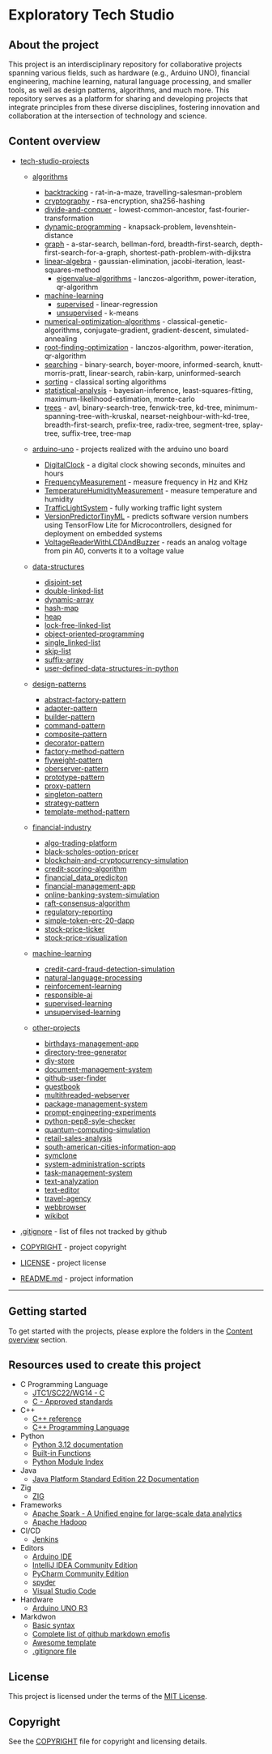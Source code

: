 # Exploratory Tech Studio

## About the project

This project is an interdisciplinary repository for collaborative projects spanning various fields, such as hardware (e.g., Arduino UNO), financial engineering, machine learning, natural language processing, and smaller tools, as well as design patterns, algorithms, and much more. This repository serves as a platform for sharing and developing projects that integrate principles from these diverse disciplines, fostering innovation and collaboration at the intersection of technology and science.

## Content overview

* [tech-studio-projects](/tech-studio-projects/)

  * [algorithms](/tech-studio-projects/algorithms/)
    * [backtracking](/tech-studio-projects/algorithms/backtracking/) - rat-in-a-maze, travelling-salesman-problem
    * [cryptography](/tech-studio-projects/algorithms/cryptography/) - rsa-encryption, sha256-hashing
    * [divide-and-conquer](/tech-studio-projects/algorithms/divide-and-conquer/) - lowest-common-ancestor, fast-fourier-transformation
    * [dynamic-programming](/tech-studio-projects/algorithms/dynamic-programming/) - knapsack-problem, levenshtein-distance
    * [graph](/tech-studio-projects/algorithms/graph/) - a-star-search, bellman-ford, breadth-first-search, depth-first-search-for-a-graph, shortest-path-problem-with-dijkstra
    * [linear-algebra](/tech-studio-projects/algorithms/linear-algebra/) - gaussian-elimination, jacobi-iteration, least-squares-method
      * [eigenvalue-algorithms](/tech-studio-projects/algorithms/linear-algebra/eigenvalue-algorithms/) - lanczos-algorithm, power-iteration, qr-algorithm
    * [machine-learning](/tech-studio-projects/algorithms/machine-learning/)
      * [supervised](/tech-studio-projects/algorithms/machine-learning/supervised/) - linear-regression
      * [unsupervised](/tech-studio-projects/algorithms/machine-learning/unsupervised/) - k-means
    * [numerical-optimization-algorithms](/tech-studio-projects/algorithms/numerical-optimization-algorithms/) - classical-genetic-algorithms, conjugate-gradient, gradient-descent, simulated-annealing
    * [root-finding-optimization](/tech-studio-projects/algorithms/root-finding-optimization/) - lanczos-algorithm, power-iteration, qr-algorithm
    * [searching](/tech-studio-projects/algorithms/searching/) - binary-search, boyer-moore, informed-search, knutt-morris-pratt, linear-search, rabin-karp, uninformed-search
    * [sorting](/tech-studio-projects/algorithms/sorting/) - classical sorting algorithms
    * [statistical-analysis](/tech-studio-projects/algorithms/statistical-analysis/) - bayesian-inference, least-squares-fitting, maximum-likelihood-estimation, monte-carlo
    * [trees](/tech-studio-projects/algorithms/trees/) - avl, binary-search-tree, fenwick-tree, kd-tree, minimum-spanning-tree-with-kruskal, nearset-neighbour-with-kd-tree, breadth-first-search, prefix-tree, radix-tree, segment-tree, splay-tree, suffix-tree, tree-map

  * [arduino-uno](/tech-studio-projects/arduino-uno/) - projects realized with the arduino uno board
    * [DigitalClock](/tech-studio-projects/arduino-uno/DigitalClock/) - a digital clock showing seconds, minuites and hours
    * [FrequencyMeasurement](/tech-studio-projects/arduino-uno/FrequencyMeasurement/) - measure frequency in Hz and KHz
    * [TemperatureHumidityMeasurement](/tech-studio-projects/arduino-uno/TemperatureHumidityMeasurement/) - measure temperature and humidity
    * [TrafficLightSystem](/tech-studio-projects/arduino-uno/TrafficLightSystem/) - fully working traffic light system
    * [VersionPredictorTinyML](/tech-studio-projects/arduino-uno/VersionPredictorTinyML/) - predicts software version numbers using TensorFlow Lite for Microcontrollers, designed for deployment on embedded systems
    * [VoltageReaderWithLCDAndBuzzer](/tech-studio-projects/arduino-uno/VoltageReaderWithLCDAndBuzzer/) - reads an analog voltage from pin A0, converts it to a voltage value

  * [data-structures](/tech-studio-projects/data-structures/)
    * [disjoint-set](/tech-studio-projects/data-structures/disjoint-set/)
    * [double-linked-list](/tech-studio-projects/data-structures/double-linked-list/)
    * [dynamic-array](/tech-studio-projects/data-structures/dynamic-array/)
    * [hash-map](/tech-studio-projects/data-structures/hash-map/)
    * [heap](/tech-studio-projects/data-structures/heap/)
    * [lock-free-linked-list](/tech-studio-projects/data-structures/lock-free-linked-list/)
    * [object-oriented-programming](/tech-studio-projects/data-structures/object-oriented-programming/)
    * [single_linked-list](/tech-studio-projects/data-structures/single_linked-list/)
    * [skip-list](/tech-studio-projects/data-structures/skip-list/)
    * [suffix-array](/tech-studio-projects/data-structures/suffix-array/)
    * [user-defined-data-structures-in-python](/tech-studio-projects/data-structures/user-defined-data-structures-in-python/)

  * [design-patterns](/tech-studio-projects/design-patterns/)
    * [abstract-factory-pattern](/tech-studio-projects/design-patterns/abstract-factory-pattern/)
    * [adapter-pattern](/tech-studio-projects/design-patterns/adapter-pattern/)
    * [builder-pattern](/tech-studio-projects/design-patterns/builder-pattern/)
    * [command-pattern](/tech-studio-projects/design-patterns/command-pattern/)
    * [composite-pattern](/tech-studio-projects/design-patterns/composite-pattern/)
    * [decorator-pattern](/tech-studio-projects/design-patterns/decorator-pattern/)
    * [factory-method-pattern](/tech-studio-projects/design-patterns/factory-method-pattern/)
    * [flyweight-pattern](/tech-studio-projects/design-patterns/flyweight-pattern/)
    * [oberserver-pattern](/tech-studio-projects/design-patterns/oberserver-pattern/)
    * [prototype-pattern](/tech-studio-projects/design-patterns/prototype-pattern/)
    * [proxy-pattern](/tech-studio-projects/design-patterns/proxy-pattern/)  
    * [singleton-pattern](/tech-studio-projects/design-patterns/singleton-pattern/)
    * [strategy-pattern](/tech-studio-projects/design-patterns/strategy-pattern/)
    * [template-method-pattern](/tech-studio-projects/design-patterns/template-method-pattern/)

  * [financial-industry](/tech-studio-projects/financial-industry/)
    * [algo-trading-platform](/tech-studio-projects/financial-industry/algo-trading-platform/)
    * [black-scholes-option-pricer](/tech-studio-projects/financial-industry/black-scholes-option-pricer/)  
    * [blockchain-and-cryptocurrency-simulation](/tech-studio-projects/financial-industry/blockchain-and-cryptocurrency-simulation/)
    * [credit-scoring-algorithm](/tech-studio-projects/financial-industry/credit-scoring-algorithms/)
    * [financial_data_prediciton](/tech-studio-projects/financial-industry/financial_data_prediction/)
    * [financial-management-app](/tech-studio-projects/financial-industry/financial-management-app/)
    * [online-banking-system-simulation](/tech-studio-projects/financial-industry/online-banking-system-simulation/)
    * [raft-consensus-algorithm](/tech-studio-projects/financial-industry/raft-consensus-algorithm/)
    * [regulatory-reporting](/tech-studio-projects/financial-industry/regulatory-reporting/)
    * [simple-token-erc-20-dapp](/tech-studio-projects/financial-industry/simple-token-erc-20-dapp/)
    * [stock-price-ticker](/tech-studio-projects/financial-industry/stock-price-ticker/)
    * [stock-price-visualization](/tech-studio-projects/financial-industry/stock-price-visualization/)

  * [machine-learning](/tech-studio-projects/machine-learning/)
    * [credit-card-fraud-detection-simulation](/tech-studio-projects/machine-learning/credit-card-fraud-detection-simulation/)
    * [natural-language-processing](/tech-studio-projects/machine-learning/natural-language-processing/)
    * [reinforcement-learning](/tech-studio-projects/machine-learning/reinforcement-learning/)
    * [responsible-ai](/tech-studio-projects/machine-learning/responsible-ai/)
    * [supervised-learning](/tech-studio-projects/machine-learning/supervised-learning/)
    * [unsupervised-learning](/tech-studio-projects/machine-learning/unsupervised-learning/)

  * [other-projects](/tech-studio-projects/other-projects/)
    * [birthdays-management-app](/tech-studio-projects/other-projects/birthdays-management-app/)
    * [directory-tree-generator](/tech-studio-projects/other-projects/directory-tree-generator/)
    * [diy-store](/tech-studio-projects/other-projects/diy-store/)
    * [document-management-system](/tech-studio-projects/other-projects/document-management-system/)
    * [github-user-finder](/tech-studio-projects/other-projects/github-user-finder/)
    * [guestbook](/tech-studio-projects/other-projects/guestbook/)
    * [multithreaded-webserver](/tech-studio-projects/other-projects/multithreaded-webserver/)
    * [package-management-system](/tech-studio-projects/other-projects/package-management-system/)
    * [prompt-engineering-experiments](/tech-studio-projects/other-projects/prompt-engineering-experiments/)
    * [python-pep8-syle-checker](/tech-studio-projects/other-projects/python-pep8-syle-checker/)
    * [quantum-computing-simulation](/tech-studio-projects/other-projects/quantum-computing-simulation/)
    * [retail-sales-analysis](/tech-studio-projects/other-projects/retail-sales-analysis/)
    * [south-american-cities-information-app](/tech-studio-projects/other-projects/south-american-cities-information-app/)
    * [symclone](/tech-studio-projects/other-projects/symclone/)
    * [system-administration-scripts](/tech-studio-projects/other-projects/system-administration-scripts/)
    * [task-management-system](/tech-studio-projects/other-projects/task-management-system/)
    * [text-analyzation](/tech-studio-projects/other-projects/text-analyzation/)
    * [text-editor](/tech-studio-projects/other-projects/text-editor/)
    * [travel-agency](/tech-studio-projects/other-projects/travel-agency/)
    * [webbrowser](/tech-studio-projects/other-projects/webbrowser/)
    * [wikibot](/tech-studio-projects/other-projects/wikibot/)

* [.gitignore](/.gitignore) - list of files not tracked by github

* [COPYRIGHT](/COPYRIGHT) - project copyright

* [LICENSE](/LICENSE) - project license

* [README.md](/README.md) - project information

----

## Getting started

To get started with the projects, please explore the folders in the [Content overview](#content-overview) section.

## Resources used to create this project

* C Programming Language
    * [JTC1/SC22/WG14 - C](https://www.open-std.org/jtc1/sc22/wg14/)
    * [C - Approved standards](https://www.open-std.org/JTC1/SC22/WG14/www/standards)
* C++
    * [C++ reference](https://en.cppreference.com/w/)
    * [C++ Programming Language](https://devdocs.io/cpp/)
* Python
    * [Python 3.12 documentation](https://docs.python.org/3/)
    * [Built-in Functions](https://docs.python.org/3/library/functions.html)
    * [Python Module Index](https://docs.python.org/3/py-modindex.html)
* Java
    * [Java Platform Standard Edition 22 Documentation](https://docs.oracle.com/en/java/javase/)
* Zig
    * [ZIG](https://ziglang.org/)
* Frameworks
    * [Apache Spark - A Unified engine for large-scale data analytics](https://spark.apache.org/docs/latest/)
    * [Apache Hadoop](https://hadoop.apache.org/docs/stable/)
* CI/CD
    * [Jenkins](https://www.jenkins.io/doc/book/)
* Editors
    * [Arduino IDE](https://docs.arduino.cc/software/ide/)
    * [IntelliJ IDEA Community Edition](https://www.jetbrains.com/idea/download/?section=windows)
    * [PyCharm Community Edition](https://www.jetbrains.com/pycharm/download/?section=windows)
    * [spyder](https://www.spyder-ide.org/)
    * [Visual Studio Code](https://code.visualstudio.com/)
* Hardware
    * [Arduino UNO R3](https://docs.arduino.cc/hardware/uno-rev3/)
* Markdwon
    * [Basic syntax](https://www.markdownguide.org/basic-syntax/)
    * [Complete list of github markdown emofis](https://dev.to/nikolab/complete-list-of-github-markdown-emoji-markup-5aia)
    * [Awesome template](http://github.com/Human-Activity-Recognition/blob/main/README.md)
    * [.gitignore file](https://git-scm.com/docs/gitignore)

## License

This project is licensed under the terms of the [MIT License](LICENSE).

## Copyright

See the [COPYRIGHT](COPYRIGHT) file for copyright and licensing details.

